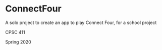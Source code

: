 # ConnectFour

A solo project to create an app to play Connect Four, for a school project

CPSC 411

Spring 2020
